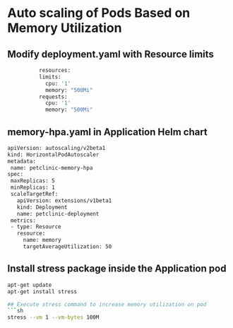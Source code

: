 # Auto scaling of Pods Based on Memory Utilization

## Modify deployment.yaml with Resource limits
```sh
          resources:
          limits:
            cpu: '1'
            memory: "500Mi"
          requests:
            cpu: '1'
            memory: "500Mi"
```

 ## memory-hpa.yaml in Application Helm chart
 ```sh
 apiVersion: autoscaling/v2beta1
kind: HorizontalPodAutoscaler
metadata:
  name: petclinic-memory-hpa
spec:
  maxReplicas: 5
  minReplicas: 1
  scaleTargetRef:
    apiVersion: extensions/v1beta1
    kind: Deployment
    name: petclinic-deployment
  metrics:
  - type: Resource
    resource:
      name: memory
      targetAverageUtilization: 50
 ```
 
 ## Install stress package inside the Application pod
 ```sh
 apt-get update
 apt-get install stress
 
## Execute stress command to increase memory utilization on pod
```sh
stress --vm 1 --vm-bytes 100M  
```
